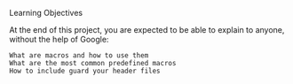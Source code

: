 Learning Objectives

At the end of this project, you are expected to be able to explain to anyone, without the help of Google:

    What are macros and how to use them
    What are the most common predefined macros
    How to include guard your header files
